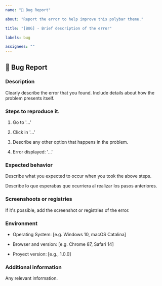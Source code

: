 ```yaml
---
name: "🐛 Bug Report"

about: "Report the error to help improve this polybar theme."

title: "[BUG] - Brief description of the error"

labels: bug

assignees: ""
---
```


## 🐛 Bug Report

### Description

Clearly describe the error that you found. Include details about how the problem presents itself.

### Steps to reproduce it.

1. Go to '...'

2. Click in '...'

3. Describe any other option that happens in the problem.

4. Error displayed: '...'

### Expected behavior

Describe what you expected to occur when you took the above steps.

Describe lo que esperabas que ocurriera al realizar los pasos anteriores.

### Screenshoots or registries

If it's possible, add the screenshot or registries of the error.

### Environment

- Operating System: [e.g. Windows 10, macOS Catalina]

- Browser and version: [e.g. Chrome 87, Safari 14]

- Proyect version: [e.g., 1.0.0]

### Additional information

Any relevant information.
